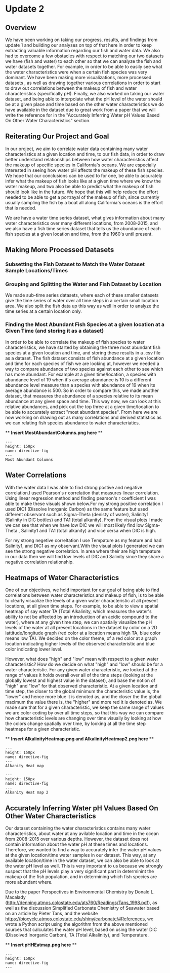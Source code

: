 # Update 2

## Overview

We have been working on taking our progress, results, and findings from update 1 and building our analyses on top of that here in order to keep extracting
valuable information regarding our fish and water data. We also had to overcome a few obstacles with respect to matching our two datasets we have (fish and water)
to each other so that we can analyze the fish and water datasets together. For example, in order to be able to easily see what the water characteristics were when a
certain fish species was very dominant. We have been making more visualizations, more processed datasets , as well as drawing together various correlations in order to start to draw out correlations between the makeup of fish and water characteristics (specifically pH). Finally, we also worked on taking our water dataset, and being able to interpolate what the pH level of the water should be at a given place and time based on the other water characteristics we do have available in the dataset due to great work from a paper that we will write the reference for in the "Accurately Inferring Water pH Values Based On Other Water Characteristics" section.

## Reiterating Our Project and Goal

In our project, we aim to correlate water data containing many water characteristics at a given location and time, to our fish data, in order to draw better understand relationships between how water characteristics affect the makeup of specific species in California's oceans. We are especially interested in seeing how water pH affects the makeup of these fish species. We hope that our conclusions can be used to for one, be able to accurately infer what the makeup of fish looks like at a given time where we know the water makeup, and two also be able to predict what the makeup of fish should look like in the future. We hope that this will help reduce the effort needed to be able to get a portrayal of the makeup of fish, since currently usually sampling the fish by a boat all along California's oceans is the effort that is needed.

We are have a water time series dataset, what gives information about many water characteristics over many different locations, from 2008-2015, and we also have a fish time series dataset that tells us the abundance of each fish species at a given location and time, from the 1960's until present.

## Making More Processed Datasets

### Subsetting the Fish Dataset to Match the Water Dataset Sample Locations/Times

### Grouping and Splitting the Water and Fish Dataset by Location

We made sub-time series datasets, where each of these smaller datasets give the time series of water over all time steps in a certain small location area. We also split the fish data up this way as well in order to analyze the time series at a certain location only.


### Finding the Most Abundant Fish Species at a given location at a Given Time (and storing it as a dataset)

In order to be able to correlate the makeup of fish species to water characteristics, we have started by obtaining the three most abundant fish species at a given location and time, and storing these results in a .csv file as a dataset. The fish dataset consists of fish abundance at a given location and time for each species of fish we are looking at, however we needed a way to compare abundance of two species against each other to see which has more abundant. For example at a given time/location, a species with abundance level of 19 when it's average abundance is 10 is a different abundance level measure than a species with abundance of 19 when its average abundance is 500. So in order to compare this, we made another dataset, that measures the abundance of a species relative to its mean abundance at any given space and time. This way now, we can look at this relative abundances, and pick out the top three at a given time/location to be able to accurately extract "most abundant species". From here we are now working on drawing out as many correlations and derived statistics as we can relating fish species abundance to water characteriatics.

** **Insert MostAbundantColumns.png here** **
```{figure} images/MostAbundantColumns.png
---
height: 150px
name: directive-fig
---
Most Abundant Columns
```

## Water Correlations
With the water data I was able to find strong postive and negative correlation.I used Pearson's r correlation that measures linear correlation. Using linear regression method and finding pearson's r coefficient I was able to make these visuals shown below.For my strong positive correlation I used DIC1 (Dissolve Inorganic Carbon) as the same feature but used different observant such as Sigma-Theta (denisty of water), Salinity1 (Salinity in DIC bottles) and TA1 (total alkanity). From the visual plots I made we can see that when we have low DIC we will most likely find low Sigma-Theta , Salinity1 and TA1 (total alkanity) and vice cersa when DIC is high.

For my strong negetive correltation I use Tempature as my feature and had Salinity1, and DIC1 as my observant.With the visual plots I generated we can see the strong negative correlation. In area where their are high tempature in our data then we will find low levels of DIC and Salinity since they share a negative correlation relationship. 

## Heatmaps of Water Characteristics

One of our objectives, we hold important for our goal of being able to find correlations between water characteristics and makeup of fish, is to be able to clearly visualize the levels of a given water characteristic at all present locations, at all given time steps. For example, to be able to view a spatial heatmap of say water TA (Total Alkalinity, which measures the water's ability to not be affected by an introduction of an acidic compound to the water), where at any given time step, we can spatially visualize the pH levels of the water at all present locations in the dataset by color on a 2D lattitude/longitude graph (red color at a location means high TA, blue color means low TA). We decided on the color theme, of a red color at a graph location indicating higher levels of the observed characteristic and blue color indicating lower level. 

However, what does "high" and "low" mean with respect to a given water characteristic? How do we decide on what "high" and "low" should be for a water characteristic. For any given water characteristic, we looked at the range of values it holds overall over all of the time steps (looking at the globally lowest and highest value in the dataset), and base the notion of "high" and "low" for that observed characteristic. At a given location and time step, the closer to the global minimum the characteristic value is, the "lower" and hence more blue it is denoted as, and the closer the the global maximum the value there is, the "higher" and more red it is denoted as. We made sure that for a given characteristic, we keep the same range of values we are color coding by over all time steps, so that this way we can compare how characteristic levels are changing over time visually by looking at how the colors change spatially over time, by looking at all the time step heatmaps for a given characteristic.

** **Insert AlkalinityHeatmap.png and AlkalinityHeatmap2.png here** **
```{figure} images/AlkalinityHeatmap.png
---
height: 150px
name: directive-fig
---
Alkanity Heat map 
```

```{figure} images/AlkalinityHeatmap2.png
---
height: 150px
name: directive-fig
---
Alkanity Heat map 2
```

## Accurately Inferring Water pH Values Based On Other Water Characteristics

Our dataset containing the water characteristics contains many water characteristics, about water at any avilable location and time in the ocean from 2008-2015 over various depths. However, the dataset does not contain information about the water pH at these times and locations. Therefore, we wanted to find a way to accurately infer the water pH values at the given location/time water samples in our dataset. This way, at any available location/time in the water dataset, we can also be able to look at the water pH level as well. This is very important to us because we strongly suspect that the pH levels play a very significant part in determinint the makeup of the fish population, and in determining which fish species are more abundant where.

Due to the paper Perspectives in Environmental Chemistry by Donald L. Macalady (http://denning.atmos.colostate.edu/ats760/Readings/Tans_1998.pdf), as well as the discussion Simplified Carbonate Chemistry of Seawater based on an article by Pieter Tans, and the website https://biocycle.atmos.colostate.edu/shiny/carbonate/#References, we wrote a Python script using the algorithm from the above mentioned sources that calculates the water pH level, based on using the water DIC (Dissolved Inorganic Carbon), TA (Total Alkalinity), and Temperature. 

** **Insert pHHEatmap.png here** **
```{figure} images/pHHEatmap.png
---
height: 150px
name: directive-fig
---
```

